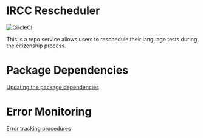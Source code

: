 # IRCC Rescheduler

[![CircleCI](https://circleci.com/gh/cds-snc/ircc-rescheduler.svg?style=svg)](https://circleci.com/gh/cds-snc/ircc-rescheduler)

This is a repo service allows users to reschedule their language tests during the citizenship process.

# Package Dependencies
[Updating the package dependencies](docs/upgrade.md)

# Error Monitoring
[Error tracking procedures](docs/error-tracking.md)
